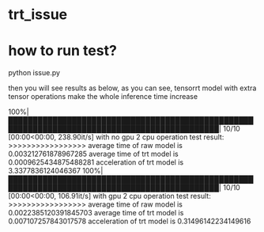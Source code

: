# trt_issue
# how to run test?
python issue.py

then you will see results as below, as you can see, tensorrt model with extra tensor operations make the whole inference time increase

100%|█████████████████████████████████████████████████████████████████████████████████████████████| 10/10 [00:00<00:00, 238.90it/s]
with no gpu 2 cpu operation test result: >>>>>>>>>>>>>>>>> 
average time of raw model is 0.003212761878967285
average time of trt model is 0.0009625434875488281
acceleration of trt model is 3.3377836124046367
100%|█████████████████████████████████████████████████████████████████████████████████████████████| 10/10 [00:00<00:00, 106.91it/s]
with gpu 2 cpu operation test result: >>>>>>>>>>>>>>>>> 
average time of raw model is 0.0022385120391845703
average time of trt model is 0.007107257843017578
acceleration of trt model is 0.31496142234149616
